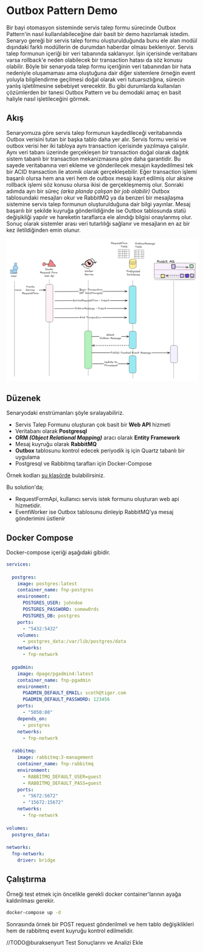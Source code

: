 # Outbox Pattern Demo

Bir bayi otomasyon sisteminde servis talep formu sürecinde Outbox Pattern'in nasıl kullanılabileceğine dair basit bir demo hazırlamak istedim. Senaryo gereği bir servis talep formu oluşturulduğunda bunu ele alan modül dışındaki farklı modüllerin de durumdan haberdar olması bekleniyor. Servis talep formunun içeriği bir veri tabanında saklanıyor. İşin içerisinde veritabanı varsa rollback'e neden olabilecek bir transaction hatası da söz konusu olabilir. Böyle bir senaryoda talep formu içeriğinin veri tabanından bir hata nedeniyle oluşamaması ama oluştuğuna dair diğer sistemlere örneğin event yoluyla bilgilendirme geçilmesi doğal olarak veri tutuarsızlığına, sürecin yanlış işletilmesine sebebiyet verecektir. Bu gibi durumlarda kullanılan çözümlerden bir tanesi Outbox Pattern ve bu demodaki amaç en basit haliyle nasıl işletileceğini görmek.

## Akış

Senaryomuza göre servis talep formunun kaydedileceği veritabanında Outbox verisini tutan bir başka tablo daha yer alır. Servis formu verisi ve outbox verisi her iki tabloya aynı transaction içerisinde yazılmaya çalışılır. Aynı veri tabanı üzerinde gerçekleşen bir transaction doğal olarak dağıtık sistem tabanlı bir transaction mekanizmasına göre daha garantidir. Bu sayede veritabanına veri ekleme ve gönderilecek mesajın kaydedilmesi tek bir ACID transaction ile atomik olarak gerçekleşebilir. Eğer transaction işlemi başarılı olursa hem ana veri hem de outbox mesajı kayıt edilmiş olur aksine rollback işlemi söz konusu olursa ikisi de gerçekleşmemiş olur. Sonraki adımda ayrı bir süreç _(arka planda çalışan bir job olabilir)_ Outbox tablosundaki mesajları okur ve RabbitMQ ya da benzeri bir mesajlaşma sistemine servis talep formunun oluşturulduğuna dair bilgi yayınlar. Mesaj başarılı bir şekilde kuyruğa gönderildiğinde ise Outbox tablosunda statü değişikliği yapılır ve hareketin taraflarca ele alındığı bilgisi onaylanmış olur. Sonuç olarak sistemler arası veri tutarlılığı sağlanır ve mesajların en az bir kez iletildiğinden emin olunur.

![Outbox Sequence Diagram](../images/OutboxSequenceDiagram.png)

## Düzenek

Senaryodaki enstrümanları şöyle sıralayabiliriz.

- Servis Talep Formunu oluşturan çok basit bir **Web API** hizmeti
- Veritabanı olarak **Postgresql** 
- **ORM _(Object Relational Mapping)_** aracı olarak **Entity Framework**
- Mesaj kuyruğu olarak **RabbitMQ**
- **Outbox** tablosunu kontrol edecek periyodik iş için Quartz tabanlı bir uygulama
- Postgresql ve Rabbitmq tarafları için Docker-Compose 

Örnek kodları [şu klasörde](../src/OutboxDemo/) bulabilirsiniz.

Bu solution'da;

- RequestFormApi, kullanıcı servis istek formunu oluşturan web api hizmetidir.
- EventWorker ise Outbox tablosunu dinleyip RabbitMQ'ya mesaj gönderimini üstlenir

## Docker Compose

Docker-compose içeriği aşağıdaki gibidir.

```yaml
services:

  postgres:
    image: postgres:latest
    container_name: fnp-postgres
    environment:
      POSTGRES_USER: johndoe
      POSTGRES_PASSWORD: somew0rds
      POSTGRES_DB: postgres
    ports:
      - "5432:5432"
    volumes:
      - postgres_data:/var/lib/postgres/data
    networks:
      - fnp-network

  pgadmin:
    image: dpage/pgadmin4:latest
    container_name: fnp-pgadmin
    environment:
      PGADMIN_DEFAULT_EMAIL: scoth@tiger.com
      PGADMIN_DEFAULT_PASSWORD: 123456
    ports:
      - "5050:80"
    depends_on:
      - postgres
    networks:
      - fnp-network

  rabbitmq:
    image: rabbitmq:3-management
    container_name: fnp-rabbitmq
    environment:
      - RABBITMQ_DEFAULT_USER=guest
      - RABBITMQ_DEFAULT_PASS=guest
    ports:
      - "5672:5672"
      - "15672:15672" 
    networks:
      - fnp-network

volumes:
  postgres_data:

networks:
  fnp-network:
    driver: bridge
```

## Çalıştırma

Örneği test etmek için öncelikle gerekli docker container'larının ayağa kaldırılması gerekir.

```bash
docker-compose up -d
```

Sonrasında örnek bir POST request gönderilmeli ve hem tablo değişiklikleri hem de rabbitmq event kuyruğu kontrol edilmelidir.

//TODO@buraksenyurt Test Sonuçlarını ve Analizi Ekle

```bash

```